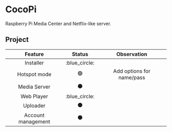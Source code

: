 # CocoPi

Raspberry Pi Media Center and Netflix-like server.

## Project

| Feature | Status | Observation |
| :-: | :-: |  :-: |
| Installer | :blue_circle: | |
| Hotspot mode | :green_circle: | Add options for name/pass |
| Media Server | :black_circle: | |
| Web Player | :blue_circle: | |
| Uploader | :black_circle: | |
| Account management | :black_circle: | |
